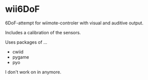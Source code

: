 wii6DoF
=======

6DoF-attempt for wiimote-controler with visual and auditive output.

Includes a calibration of the sensors.

Uses packages of ...
* cwiid
* pygame
* pyo

I don't work on in anymore.
